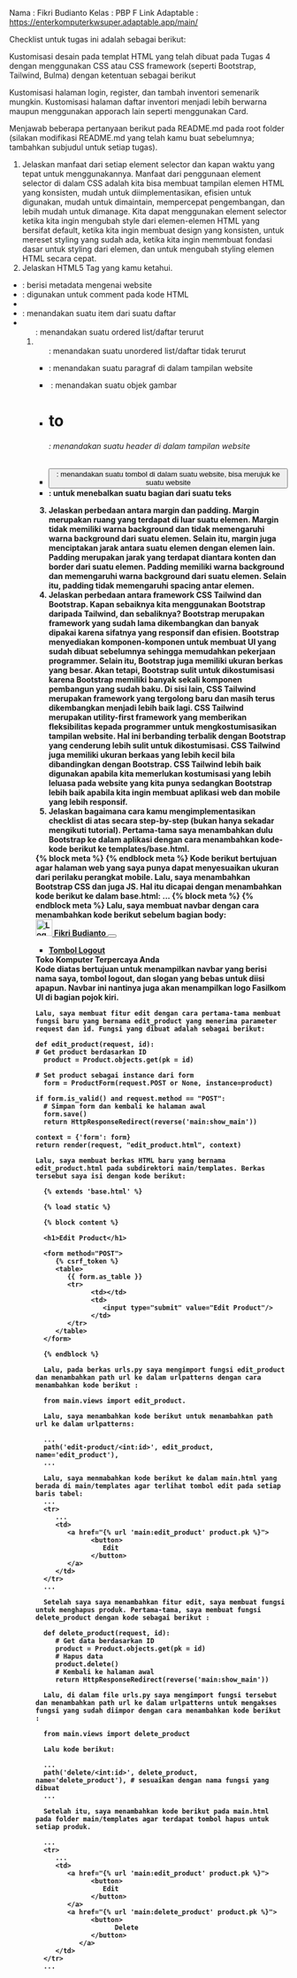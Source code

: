 Nama            : Fikri Budianto
Kelas           : PBP F
Link Adaptable  : https://enterkomputerkwsuper.adaptable.app/main/

Checklist untuk tugas ini adalah sebagai berikut:

 Kustomisasi desain pada templat HTML yang telah dibuat pada Tugas 4 dengan menggunakan CSS atau CSS framework (seperti Bootstrap, Tailwind, Bulma) dengan ketentuan sebagai berikut

 Kustomisasi halaman login, register, dan tambah inventori semenarik mungkin.
 Kustomisasi halaman daftar inventori menjadi lebih berwarna maupun menggunakan apporach lain seperti menggunakan Card.

Menjawab beberapa pertanyaan berikut pada README.md pada root folder (silakan modifikasi README.md yang telah kamu buat sebelumnya; tambahkan subjudul untuk setiap tugas).

 1. Jelaskan manfaat dari setiap element selector dan kapan waktu yang tepat untuk menggunakannya.
    Manfaat dari penggunaan element selector di dalam CSS adalah kita bisa membuat tampilan elemen HTML yang konsisten, mudah untuk diimplementasikan, efisien untuk digunakan, mudah untuk dimaintain, mempercepat pengembangan, dan lebih mudah untuk dimanage. Kita dapat menggunakan element selector ketika kita ingin mengubah style dari elemen-elemen HTML yang bersifat default, ketika kita ingin membuat design yang konsisten, untuk mereset styling yang sudah ada, ketika kita ingin memmbuat fondasi dasar untuk styling dari elemen, dan untuk mengubah styling elemen HTML secara cepat.
 2. Jelaskan HTML5 Tag yang kamu ketahui.
   - <head> : berisi metadata mengenai website 
   - <!--...--> : digunakan untuk comment pada kode HTML
   - <li> : menandakan suatu item dari suatu daftar
   - <ol> : menandakan suatu ordered list/daftar terurut
   - <ul> : menandakan suatu unordered list/daftar tidak terurut
   - <p> : menandakan suatu paragraf di dalam tampilan website
   - <img> : menandakan suatu objek gambar
   - <h1> to <h6> : menandakan suatu header di dalam tampilan website
   - <button> : menandakan suatu tombol di dalam suatu website, bisa merujuk ke suatu website
   - <strong> : untuk menebalkan suatu bagian dari suatu teks
   3. Jelaskan perbedaan antara margin dan padding.
    Margin merupakan ruang yang terdapat di luar suatu elemen. Margin tidak memiliki warna background dan tidak memengaruhi warna background dari suatu elemen. Selain itu, margin juga menciptakan jarak antara suatu elemen dengan elemen lain.
    Padding merupakan jarak yang terdapat diantara konten dan border dari suatu elemen. Padding memiliki warna background dan memengaruhi warna background dari suatu elemen. Selain itu, padding tidak memengaruhi spacing antar elemen.
 4. Jelaskan perbedaan antara framework CSS Tailwind dan Bootstrap. Kapan sebaiknya kita menggunakan Bootstrap daripada Tailwind, dan sebaliknya?
    Bootstrap merupakan framework yang sudah lama dikembangkan dan banyak dipakai karena sifatnya yang responsif dan efisien. Bootstrap menyediakan komponen-komponen untuk membuat UI yang sudah dibuat sebelumnya sehingga memudahkan pekerjaan programmer. Selain itu, Bootstrap juga memiliki ukuran berkas yang besar. Akan tetapi, Bootstrap sulit untuk dikostumisasi karena Bootstrap memiliki banyak sekali komponen pembangun yang sudah baku.
    Di sisi lain, CSS Tailwind merupakan framework yang tergolong baru dan masih terus dikembangkan menjadi lebih baik lagi. CSS Tailwind merupakan utility-first framework yang memberikan fleksibilitas kepada programmer untuk mengkostumisasikan tampilan website. Hal ini berbanding terbalik dengan Bootstrap yang cenderung lebih sulit untuk dikostumisasi. CSS Tailwind juga memiliki ukuran berkaas yang lebih kecil bila dibandingkan dengan Bootstrap.
    CSS Tailwind lebih baik digunakan apabila kita memerlukan kostumisasi yang lebih leluasa pada website yang kita punya sedangkan Bootstrap lebih baik apabila kita ingin membuat aplikasi web dan mobile yang lebih responsif.
 5. Jelaskan bagaimana cara kamu mengimplementasikan checklist di atas secara step-by-step (bukan hanya sekadar mengikuti tutorial).
   Pertama-tama saya menambahkan dulu Bootstrap ke dalam aplikasi dengan cara menambahkan kode-kode berikut ke templates/base.html.
   <head>
      {% block meta %}
         <meta charset="UTF-8" />
         <meta name="viewport" content="width=device-width, initial-scale=1">
      {% endblock meta %}
   </head>   
   Kode berikut bertujuan agar halaman web yang saya punya dapat menyesuaikan ukuran dari perilaku perangkat mobile.
   Lalu, saya menambahkan Bootstrap CSS dan juga JS. Hal itu dicapai dengan menambahkan kode berikut ke dalam base.html:
   <head>
   ...
      {% block meta %}
            <meta charset="UTF-8" />
            <meta name="viewport" content="width=device-width, initial-scale=1">
      {% endblock meta %}
      <link href="https://cdn.jsdelivr.net/npm/bootstrap@5.3.2/dist/css/bootstrap.min.css" rel="stylesheet" integrity="sha384-T3c6CoIi6uLrA9TneNEoa7RxnatzjcDSCmG1MXxSR1GAsXEV/Dwwykc2MPK8M2HN" crossorigin="anonymous">
      <script src="https://code.jquery.com/jquery-3.6.0.min.js" integrity="sha384-KyZXEAg3QhqLMpG8r+J4jsl5c9zdLKaUk5Ae5f5b1bw6AUn5f5v8FZJoMxm6f5cH1" crossorigin="anonymous"></script>
      <script src="https://cdn.jsdelivr.net/npm/@popperjs/core@2.11.8/dist/umd/popper.min.js" integrity="sha384-I7E8VVD/ismYTF4hNIPjVp/Zjvgyol6VFvRkX/vR+Vc4jQkC+hVqc2pM8ODewa9r" crossorigin="anonymous"></script>
      <script src="https://cdn.jsdelivr.net/npm/bootstrap@5.3.2/dist/js/bootstrap.min.js" integrity="sha384-BBtl+eGJRgqQAUMxJ7pMwbEyER4l1g+O15P+16Ep7Q9Q+zqX6gSbd85u4mG4QzX+" crossorigin="anonymous"></script>
   </head>
   Lalu, saya membuat navbar dengan cara menambahkan kode berikut sebelum bagian body:
   <nav class="navbar navbar-expand-lg bg-body-tertiary">
        <div class="container-fluid">
            <a class="navbar-brand" href="#">
                <img src="https://sidang.cs.ui.ac.id/static/media/fasilkom.5f08cf824cb2e94af912.png" alt="Logo" width="30" height="30" class="d-inline-block align-text-top">
                Fikri Budianto
            </a>
            <button class="navbar-toggler" type="button" data-bs-toggle="collapse" data-bs-target="#navbarText" aria-controls="navbarText" aria-expanded="false" aria-label="Toggle navigation">
                <span class="navbar-toggler-icon"></span>
            </button>
            <div class="collapse navbar-collapse" id="navbarText">
                <ul class="navbar-nav me-auto mb-2 mb-lg-0">
                    <li class="nav-item">
                        <a class="nav-link active" aria-current="page" href="{% url 'main:logout' %}">Tombol Logout</a>
                    </li>
                </ul>
                <span class="navbar-text">
                Toko Komputer Terpercaya Anda   
                </span>
            </div>
        </div>
    </nav>
    Kode diatas bertujuan untuk menampilkan navbar yang berisi nama saya, tombol logout, dan slogan yang bebas untuk diisi apapun. Navbar ini nantinya juga akan menampilkan logo Fasilkom UI di bagian pojok kiri.

    Lalu, saya membuat fitur edit dengan cara pertama-tama membuat fungsi baru yang bernama edit_product yang menerima parameter    request dan id. Fungsi yang dibuat adalah sebagai berikut:

    def edit_product(request, id):
    # Get product berdasarkan ID
      product = Product.objects.get(pk = id)

    # Set product sebagai instance dari form
      form = ProductForm(request.POST or None, instance=product)

    if form.is_valid() and request.method == "POST":
      # Simpan form dan kembali ke halaman awal
      form.save()
      return HttpResponseRedirect(reverse('main:show_main'))

    context = {'form': form}
    return render(request, "edit_product.html", context)

    Lalu, saya membuat berkas HTML baru yang bernama edit_product.html pada subdirektori main/templates. Berkas tersebut saya isi dengan kode berikut:

      {% extends 'base.html' %}

      {% load static %}

      {% block content %}

      <h1>Edit Product</h1>

      <form method="POST">
         {% csrf_token %}
         <table>
            {{ form.as_table }}
            <tr>
                  <td></td>
                  <td>
                     <input type="submit" value="Edit Product"/>
                  </td>
            </tr>
         </table>
      </form>

      {% endblock %}

      Lalu, pada berkas urls.py saya mengimport fungsi edit_product dan menambahkan path url ke dalam urlpatterns dengan cara menambahkan kode berikut : 

      from main.views import edit_product.
      
      Lalu, saya menambahkan kode berikut untuk menambahkan path url ke dalam urlpatterns:

      ...
      path('edit-product/<int:id>', edit_product, name='edit_product'),
      ...

      Lalu, saya menmabahkan kode berikut ke dalam main.html yang berada di main/templates agar terlihat tombol edit pada setiap baris tabel:
      ...
      <tr>
         ...
         <td>
            <a href="{% url 'main:edit_product' product.pk %}">
                  <button>
                     Edit
                  </button>
            </a>
         </td>
      </tr>
      ...

      Setelah saya saya menambahkan fitur edit, saya membuat fungsi untuk menghapus produk. Pertama-tama, saya membuat fungsi delete_product dengan kode sebagai berikut :

      def delete_product(request, id):
         # Get data berdasarkan ID
         product = Product.objects.get(pk = id)
         # Hapus data
         product.delete()
         # Kembali ke halaman awal
         return HttpResponseRedirect(reverse('main:show_main'))

      Lalu, di dalam file urls.py saya mengimport fungsi tersebut dan menambahkan path url ke dalam urlpatterns untuk mengakses fungsi yang sudah diimpor dengan cara menambahkan kode berikut :

      from main.views import delete_product

      Lalu kode berikut:

      ...
      path('delete/<int:id>', delete_product, name='delete_product'), # sesuaikan dengan nama fungsi yang dibuat
      ...  

      Setelah itu, saya menambahkan kode berikut pada main.html pada folder main/templates agar terdapat tombol hapus untuk setiap produk.

      ...
      <tr>
         ...
         <td>
            <a href="{% url 'main:edit_product' product.pk %}">
                  <button>
                     Edit
                  </button>
            </a>
            <a href="{% url 'main:delete_product' product.pk %}">
                  <button>
                        Delete
                  </button>
               </a>
         </td>
      </tr>
      ...

   

